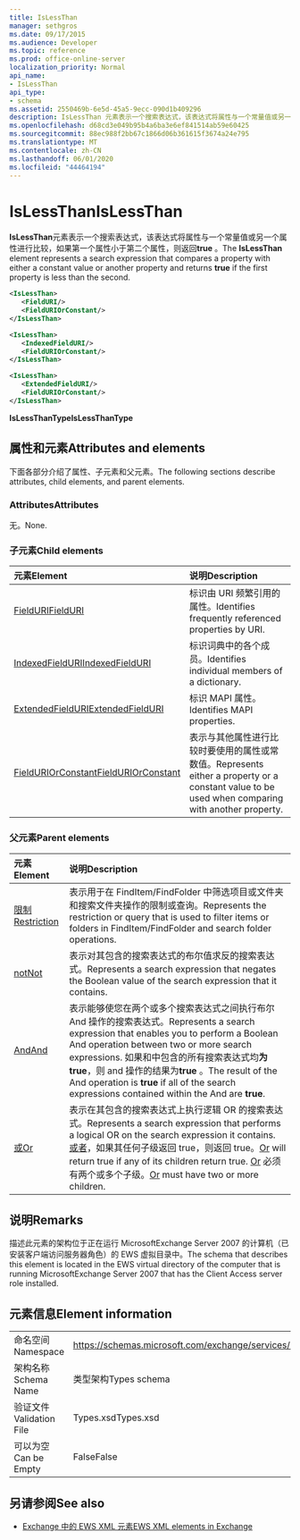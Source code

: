 ```yaml
---
title: IsLessThan
manager: sethgros
ms.date: 09/17/2015
ms.audience: Developer
ms.topic: reference
ms.prod: office-online-server
localization_priority: Normal
api_name:
- IsLessThan
api_type:
- schema
ms.assetid: 2550469b-6e5d-45a5-9ecc-090d1b409296
description: IsLessThan 元素表示一个搜索表达式，该表达式将属性与一个常量值或另一个属性进行比较，如果第一个属性小于第二个属性，则返回 true。
ms.openlocfilehash: d68cd3e049b95b4a6ba3e6ef841514ab59e60425
ms.sourcegitcommit: 88ec988f2bb67c1866d06b361615f3674a24e795
ms.translationtype: MT
ms.contentlocale: zh-CN
ms.lasthandoff: 06/01/2020
ms.locfileid: "44464194"
---
```

# <a name="islessthan"></a><span data-ttu-id="081f8-103">IsLessThan</span><span class="sxs-lookup"><span data-stu-id="081f8-103">IsLessThan</span></span>

<span data-ttu-id="081f8-104">**IsLessThan**元素表示一个搜索表达式，该表达式将属性与一个常量值或另一个属性进行比较，如果第一个属性小于第二个属性，则返回**true** 。</span><span class="sxs-lookup"><span data-stu-id="081f8-104">The **IsLessThan** element represents a search expression that compares a property with either a constant value or another property and returns **true** if the first property is less than the second.</span></span> 
  
```xml
<IsLessThan>
   <FieldURI/>
   <FieldURIOrConstant/>
</IsLessThan>
```

```xml
<IsLessThan>
   <IndexedFieldURI/> 
   <FieldURIOrConstant/>
</IsLessThan>
```

```xml
<IsLessThan>
   <ExtendedFieldURI/>
   <FieldURIOrConstant/>
</IsLessThan>
```

<span data-ttu-id="081f8-105">**IsLessThanType**</span><span class="sxs-lookup"><span data-stu-id="081f8-105">**IsLessThanType**</span></span>

## <a name="attributes-and-elements"></a><span data-ttu-id="081f8-106">属性和元素</span><span class="sxs-lookup"><span data-stu-id="081f8-106">Attributes and elements</span></span>

<span data-ttu-id="081f8-107">下面各部分介绍了属性、子元素和父元素。</span><span class="sxs-lookup"><span data-stu-id="081f8-107">The following sections describe attributes, child elements, and parent elements.</span></span>
  
### <a name="attributes"></a><span data-ttu-id="081f8-108">Attributes</span><span class="sxs-lookup"><span data-stu-id="081f8-108">Attributes</span></span>

<span data-ttu-id="081f8-109">无。</span><span class="sxs-lookup"><span data-stu-id="081f8-109">None.</span></span>
  
### <a name="child-elements"></a><span data-ttu-id="081f8-110">子元素</span><span class="sxs-lookup"><span data-stu-id="081f8-110">Child elements</span></span>

|<span data-ttu-id="081f8-111">**元素**</span><span class="sxs-lookup"><span data-stu-id="081f8-111">**Element**</span></span>|<span data-ttu-id="081f8-112">**说明**</span><span class="sxs-lookup"><span data-stu-id="081f8-112">**Description**</span></span>|
|:-----|:-----|
|[<span data-ttu-id="081f8-113">FieldURI</span><span class="sxs-lookup"><span data-stu-id="081f8-113">FieldURI</span></span>](fielduri.md) <br/> |<span data-ttu-id="081f8-114">标识由 URI 频繁引用的属性。</span><span class="sxs-lookup"><span data-stu-id="081f8-114">Identifies frequently referenced properties by URI.</span></span>  <br/> |
|[<span data-ttu-id="081f8-115">IndexedFieldURI</span><span class="sxs-lookup"><span data-stu-id="081f8-115">IndexedFieldURI</span></span>](indexedfielduri.md) <br/> |<span data-ttu-id="081f8-116">标识词典中的各个成员。</span><span class="sxs-lookup"><span data-stu-id="081f8-116">Identifies individual members of a dictionary.</span></span>  <br/> |
|[<span data-ttu-id="081f8-117">ExtendedFieldURI</span><span class="sxs-lookup"><span data-stu-id="081f8-117">ExtendedFieldURI</span></span>](extendedfielduri.md) <br/> |<span data-ttu-id="081f8-118">标识 MAPI 属性。</span><span class="sxs-lookup"><span data-stu-id="081f8-118">Identifies MAPI properties.</span></span>  <br/> |
|[<span data-ttu-id="081f8-119">FieldURIOrConstant</span><span class="sxs-lookup"><span data-stu-id="081f8-119">FieldURIOrConstant</span></span>](fielduriorconstant.md) <br/> |<span data-ttu-id="081f8-120">表示与其他属性进行比较时要使用的属性或常数值。</span><span class="sxs-lookup"><span data-stu-id="081f8-120">Represents either a property or a constant value to be used when comparing with another property.</span></span>  <br/> |
   
### <a name="parent-elements"></a><span data-ttu-id="081f8-121">父元素</span><span class="sxs-lookup"><span data-stu-id="081f8-121">Parent elements</span></span>

|<span data-ttu-id="081f8-122">**元素**</span><span class="sxs-lookup"><span data-stu-id="081f8-122">**Element**</span></span>|<span data-ttu-id="081f8-123">**说明**</span><span class="sxs-lookup"><span data-stu-id="081f8-123">**Description**</span></span>|
|:-----|:-----|
|[<span data-ttu-id="081f8-124">限制</span><span class="sxs-lookup"><span data-stu-id="081f8-124">Restriction</span></span>](restriction.md) <br/> |<span data-ttu-id="081f8-125">表示用于在 FindItem/FindFolder 中筛选项目或文件夹和搜索文件夹操作的限制或查询。</span><span class="sxs-lookup"><span data-stu-id="081f8-125">Represents the restriction or query that is used to filter items or folders in FindItem/FindFolder and search folder operations.</span></span>  <br/> |
|[<span data-ttu-id="081f8-126">not</span><span class="sxs-lookup"><span data-stu-id="081f8-126">Not</span></span>](not.md) <br/> |<span data-ttu-id="081f8-127">表示对其包含的搜索表达式的布尔值求反的搜索表达式。</span><span class="sxs-lookup"><span data-stu-id="081f8-127">Represents a search expression that negates the Boolean value of the search expression that it contains.</span></span>  <br/> |
|[<span data-ttu-id="081f8-128">And</span><span class="sxs-lookup"><span data-stu-id="081f8-128">And</span></span>](and.md) <br/> |<span data-ttu-id="081f8-129">表示能够使您在两个或多个搜索表达式之间执行布尔 And 操作的搜索表达式。</span><span class="sxs-lookup"><span data-stu-id="081f8-129">Represents a search expression that enables you to perform a Boolean And operation between two or more search expressions.</span></span> <span data-ttu-id="081f8-130">如果和中包含的所有搜索表达式均**为 true**，则 and 操作的结果为**true** 。</span><span class="sxs-lookup"><span data-stu-id="081f8-130">The result of the And operation is **true** if all of the search expressions contained within the And are **true**.</span></span>  <br/> |
|[<span data-ttu-id="081f8-131">或</span><span class="sxs-lookup"><span data-stu-id="081f8-131">Or</span></span>](or.md) <br/> |<span data-ttu-id="081f8-132">表示在其包含的搜索表达式上执行逻辑 OR 的搜索表达式。</span><span class="sxs-lookup"><span data-stu-id="081f8-132">Represents a search expression that performs a logical OR on the search expression it contains.</span></span> <span data-ttu-id="081f8-133">[或者](or.md)，如果其任何子级返回 true，则返回 true。</span><span class="sxs-lookup"><span data-stu-id="081f8-133">[Or](or.md) will return true if any of its children return true.</span></span> <span data-ttu-id="081f8-134">[Or](or.md) 必须有两个或多个子级。</span><span class="sxs-lookup"><span data-stu-id="081f8-134">[Or](or.md) must have two or more children.</span></span>  <br/> |
   
## <a name="remarks"></a><span data-ttu-id="081f8-135">说明</span><span class="sxs-lookup"><span data-stu-id="081f8-135">Remarks</span></span>

<span data-ttu-id="081f8-136">描述此元素的架构位于正在运行 MicrosoftExchange Server 2007 的计算机（已安装客户端访问服务器角色）的 EWS 虚拟目录中。</span><span class="sxs-lookup"><span data-stu-id="081f8-136">The schema that describes this element is located in the EWS virtual directory of the computer that is running MicrosoftExchange Server 2007 that has the Client Access server role installed.</span></span>
  
## <a name="element-information"></a><span data-ttu-id="081f8-137">元素信息</span><span class="sxs-lookup"><span data-stu-id="081f8-137">Element information</span></span>

|||
|:-----|:-----|
|<span data-ttu-id="081f8-138">命名空间</span><span class="sxs-lookup"><span data-stu-id="081f8-138">Namespace</span></span>  <br/> |https://schemas.microsoft.com/exchange/services/2006/types  <br/> |
|<span data-ttu-id="081f8-139">架构名称</span><span class="sxs-lookup"><span data-stu-id="081f8-139">Schema Name</span></span>  <br/> |<span data-ttu-id="081f8-140">类型架构</span><span class="sxs-lookup"><span data-stu-id="081f8-140">Types schema</span></span>  <br/> |
|<span data-ttu-id="081f8-141">验证文件</span><span class="sxs-lookup"><span data-stu-id="081f8-141">Validation File</span></span>  <br/> |<span data-ttu-id="081f8-142">Types.xsd</span><span class="sxs-lookup"><span data-stu-id="081f8-142">Types.xsd</span></span>  <br/> |
|<span data-ttu-id="081f8-143">可以为空</span><span class="sxs-lookup"><span data-stu-id="081f8-143">Can be Empty</span></span>  <br/> |<span data-ttu-id="081f8-144">False</span><span class="sxs-lookup"><span data-stu-id="081f8-144">False</span></span>  <br/> |
   
## <a name="see-also"></a><span data-ttu-id="081f8-145">另请参阅</span><span class="sxs-lookup"><span data-stu-id="081f8-145">See also</span></span>

- [<span data-ttu-id="081f8-146">Exchange 中的 EWS XML 元素</span><span class="sxs-lookup"><span data-stu-id="081f8-146">EWS XML elements in Exchange</span></span>](ews-xml-elements-in-exchange.md)

